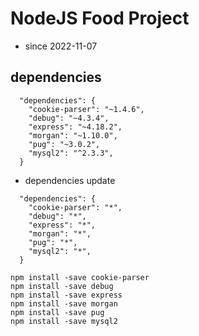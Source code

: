 # NodeJS Food Project

- since 2022-11-07

## dependencies

```
  "dependencies": {
    "cookie-parser": "~1.4.6",
    "debug": "~4.3.4",
    "express": "~4.18.2",
    "morgan": "~1.10.0",
    "pug": "~3.0.2",
    "mysql2": "^2.3.3",
  }
```

- dependencies update

```
  "dependencies": {
    "cookie-parser": "*",
    "debug": "*",
    "express": "*",
    "morgan": "*",
    "pug": "*",
    "mysql2": "*",
  }
```

```
npm install -save cookie-parser
npm install -save debug
npm install -save express
npm install -save morgan
npm install -save pug
npm install -save mysql2

```
